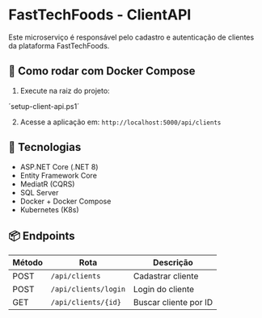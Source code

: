 # FastTechFoods - ClientAPI

Este microserviço é responsável pelo cadastro e autenticação de clientes da plataforma FastTechFoods.

## 🚀 Como rodar com Docker Compose

1. Execute na raiz do projeto:

´setup-client-api.ps1´

2. Acesse a aplicação em: `http://localhost:5000/api/clients`

## 🧱 Tecnologias

- ASP.NET Core (.NET 8)
- Entity Framework Core
- MediatR (CQRS)
- SQL Server
- Docker + Docker Compose
- Kubernetes (K8s)

## 📦 Endpoints

| Método | Rota                 | Descrição              |
|--------|----------------------|------------------------|
| POST   | `/api/clients`       | Cadastrar cliente      |
| POST   | `/api/clients/login` | Login do cliente       |
| GET    | `/api/clients/{id}`  | Buscar cliente por ID  |

